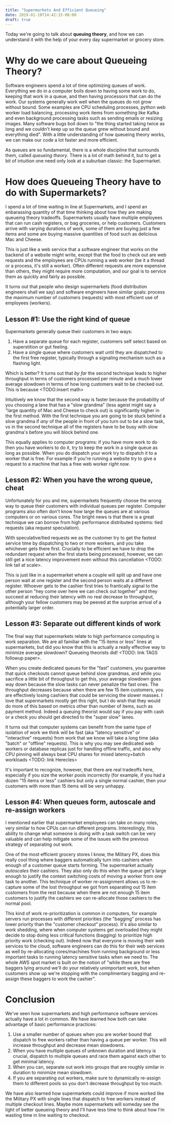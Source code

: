 ```yaml
---
title: "Supermarkets And Efficient Queueing"
date: 2019-01-10T14:42:15-08:00
draft: true
---
```


Today we're going to talk about **queuing theory**, and how we can understand
it with the help of your every day supermarket or grocery store.

Why do we care about Queueing Theory?
=====================================
Software engineers spend a lot of time optimizing queues of work. Everything
we do in a computer boils down to having some work to do, keeping that work
in a queue, and then having processors that can do the work. Our systems
generally work well when the queues do not grow without bound. Some examples
are CPU scheduling processes, python web worker load balancing, processing
work items from something like Kafka and even background processing tasks such
as sending emails or resizing images.  Many software bugs boil down to "the
thing started taking twice as long and we couldn't keep up so the queue grew
without bound and everything died". With a little understanding of how queueing
theory works, we can make our code a lot faster and more efficient.

As queues are so fundamental, there is a whole discipline that surrounds them,
called _queueing theory_. There is a lot of math behind it, but to get a bit
of intuition one need only look at a suburban classic: the Supermarket.

How does Queueing Theory have to do with Supermarkets?
======================================================

I spend a lot of time waiting in line at Supermarkets, and I spend an
enbarassing quantity of that time thinking about how they are making queueing
theory tradeoffs. Supermarkets usually have multiple employees that can
run cash registers, or bag groceries, or help customers. Customers arrive with
varying durations of work, some of them are buying just a few items and some
are buying massive quantities of food such as delicious Mac and Cheese.

This is just like a web service that a software engineer that works on the
backend of a website might write, except that the food to check out
are web requests and the employees are CPUs running a web worker (be it a
thread or a process, it's still a worker). Often different requests are more
expensive than others, they might require more computation, and our goal is
to service them as quickly and fairly as possible.

It turns out that people who design supermarkets (food distribution engineers
shall we say) and software engineers have similar goals: process the maximum
number of customers (requests) with most efficient use of employees (workers).

Lesson #1: Use the right kind of queue
--------------------------------------

Supermarkets generally queue their customers in two ways:

1. Have a separate queue for each register, customers self select based on
   superstition or gut feeling.
2. Have a single queue where customers wait until they are dispatched to the
   first free register, typically through a signaling mechanism such as a
   flashing light.

Which is better? It turns out that *by far* the second technique leads to higher
throughput in terms of customers processed per minute and a much lower
average slowdown in terms of how long customers wait to be checked out.
This is because \<TODO:insert math\>

Intuitively we know that the second way is faster because the probability of
you choosing a lane that has a "slow grandma" (less ageist might say a "large
quantity of Mac and Cheese to check out) is significantly higher in the first
method. With the first technique you are going to be stuck behind a slow
grandma if *any* of the people in front of you turn out to be a slow task,
vs in the second technique all of the registers have to be busy with slow
grandma's before you will block behind one.

This equally applies to computer programs: if you have more work to do then you
have workers to do it, try to keep the work in a single queue as long as
possible. When you do dispatch your work try to dispatch it to a worker that
is free. For example if you're running a website try to give a request to a
machine that has a free web worker _right now_.

Lesson #2: When you have the wrong queue, cheat
-----------------------------------------------

Unfortunately for you and me, supermarkets frequently choose the wrong way to
queue their customers with individual queues per register. Computer programs
also often don't know how large the queues are at various computers or on
various cores. The bright news is that there is a great technique we can borrow
from high performance distributed systems: tied requests (aka request
speculation).

With speculative/tied requests we as the customer try to get the fastest
service time by dispatching to two or more workers, and you take whichever gets
there first. Crucially to be efficient we have to drop the redundant request
when the first starts being processed, however, we can still get a nice latency
improvement even without this cancellation \<TODO: link tail at scale\>.

This is just like in a supermarket where a couple will split up and have one
person wait at one register and the second person waits at a different
register. Whoever gets to the cashier first tries to frantically signal to the
other person "hey come over here we can check out together" and they succeed
at reducing their latency with no real decrease to throughput, although your
fellow customers may be peeved at the surprise arrival of a potentially larger
order.

Lesson #3: Separate out different kinds of work
-----------------------------------------------
The final way that supermarkets relate to high performance computing is work
separation. We are all familiar with the "15 items or less" lines at
supermarkets, but did you know that this is actually a really effective way
to minimize average slowdown? Queueing theorists did! \<TODO: link TAGS followup
paper\>.

When you create dedicated queues for the "fast" customers, you guarantee that
quick checkouts cannot queue behind slow grandmas, and while you sacrifice a
little bit of throughput to get this, your average slowdown goes way down
because the slow tasks can never penalize the fast ones. The throughput
decreases because when there are few 15 item customers, you are effectively
losing cashiers that could be servicing the slower masses. I love that
supermarkets mostly get this right, but I do wish that they would do more of
this based on metrics other than number of items, such as payment method.
Indeed a queuing theorist would say if you pay with cash or a check you should
get directed to the "super slow" lanes.

It turns out that computer systems can benefit from the same type of isolation
of work we think will be fast (aka "latency sensitive" or "interactive"
requests) from work that we know will take a long time (aka "batch" or
"offline" requests). This is why you may see dedicated web workers or database
replicas just for handling offline traffic, and also why CPU pinning will
always beat CPU shares for mixed latency+batch workloads \<TODO: link Herecles\>

It's important to recognize, however, that there are real tradeoffs here,
especially if you size the worker pools incorrectly (for example, if you
had a dozen "15 items or less" cashiers but only a single normal cashier, then
your customers with more than 15 items will be very unhappy.

Lesson #4: When queues form, autoscale and re-assign workers
------------------------------------------------------------

I mentioned earlier that supermarket employees can take on many roles, very
similar to how CPUs can run different programs. Interestingly, this ability
to change what someone is doing with a task switch can be very valuable and
can help mitigate some of the issues with the previous strategy of separating
out work.

One of the most efficient grocery stores I know, the Military PX, does this
really cool thing where baggers automatically turn into cashiers when enough of
a customer queue starts forming. The supermarket actually *autoscales* their
cashiers. They also only do this when the queue get's large enough to justify
the context switching costs of moving a worker from one task to another. This
technique of worker re-assignment allows us to re-capture some of the lost
throughput we got from separating out 15 item customers from the rest because
when there are not enough 15 item customers to justify the cashiers we can
re-allocate those cashiers to the normal pool.

This kind of work re-prioritization is common in computers, for example servers
run processes with different priorities (the "bagging" process has lower
priority than the "customer checkout" process). It's also similar to work
shedding, where when computer systems get overloaded they might decide to stop
doing less critical functions (bagging) to prioritize high priority work
(checking out). Indeed now that everyone is moving their web services to
the cloud, software engineers can do this for their web services as well by
re-allocating cores/machines from running background or less important tasks to
running latency sensitive tasks when we need to. The whole AWS spot market is
built on the notion of "while there are free baggers lying around we'll do your
relatively unimportant work, but when customers show up we're stopping with the
complimentary bagging and re-assign these baggers to work the cashier".


Conclusion
==========

We've seen how supermarkets and high performance software services actually
have a lot in common. We have learned how both can take advantage of basic
performance practices:

1. Use a smaller number of queues when you are worker bound that dispatch to
   free workers rather than having a queue per worker. This will increase
   throughput and decrease mean slowdowns.
2. When you have multiple queues of unknown duration and latency is crucial,
   dispatch to multiple queues and race them against each other to get minimal
   latency.
3. When you can, separate out work into groups that are roughly similar in
   duration to minimize mean slowdown.
4. If you are separating out workers, make sure to dynamically re-assign them
   to different pools so you don't decrease throughput by too much.

We have also learned how supermarkets could improve if more worked like the
Military PX with single lines that dispatch to free workers instead of multiple
checkout lines. Maybe more supermarkets will someday see the light of better
queueing theory and I'll have less time to think about how I'm wasting time
in line waiting to checkout.
